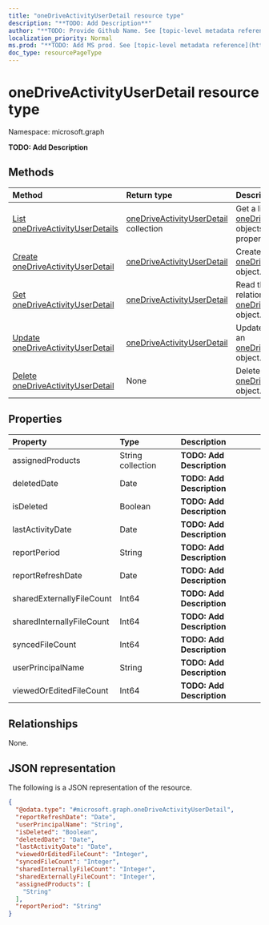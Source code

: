 ```yaml
---
title: "oneDriveActivityUserDetail resource type"
description: "**TODO: Add Description**"
author: "**TODO: Provide Github Name. See [topic-level metadata reference](https://msgo.azurewebsites.net/add/document/guidelines/metadata.html#topic-level-metadata)**"
localization_priority: Normal
ms.prod: "**TODO: Add MS prod. See [topic-level metadata reference](https://msgo.azurewebsites.net/add/document/guidelines/metadata.html#topic-level-metadata)**"
doc_type: resourcePageType
---
```


# oneDriveActivityUserDetail resource type

Namespace: microsoft.graph

**TODO: Add Description**

## Methods
|Method|Return type|Description|
|:---|:---|:---|
|[List oneDriveActivityUserDetails](../api/onedriveactivityuserdetail-list.md)|[oneDriveActivityUserDetail](../resources/onedriveactivityuserdetail.md) collection|Get a list of the [oneDriveActivityUserDetail](../resources/onedriveactivityuserdetail.md) objects and their properties.|
|[Create oneDriveActivityUserDetail](../api/onedriveactivityuserdetail-create.md)|[oneDriveActivityUserDetail](../resources/onedriveactivityuserdetail.md)|Create a new [oneDriveActivityUserDetail](../resources/onedriveactivityuserdetail.md) object.|
|[Get oneDriveActivityUserDetail](../api/onedriveactivityuserdetail-get.md)|[oneDriveActivityUserDetail](../resources/onedriveactivityuserdetail.md)|Read the properties and relationships of an [oneDriveActivityUserDetail](../resources/onedriveactivityuserdetail.md) object.|
|[Update oneDriveActivityUserDetail](../api/onedriveactivityuserdetail-update.md)|[oneDriveActivityUserDetail](../resources/onedriveactivityuserdetail.md)|Update the properties of an [oneDriveActivityUserDetail](../resources/onedriveactivityuserdetail.md) object.|
|[Delete oneDriveActivityUserDetail](../api/onedriveactivityuserdetail-delete.md)|None|Deletes an [oneDriveActivityUserDetail](../resources/onedriveactivityuserdetail.md) object.|

## Properties
|Property|Type|Description|
|:---|:---|:---|
|assignedProducts|String collection|**TODO: Add Description**|
|deletedDate|Date|**TODO: Add Description**|
|isDeleted|Boolean|**TODO: Add Description**|
|lastActivityDate|Date|**TODO: Add Description**|
|reportPeriod|String|**TODO: Add Description**|
|reportRefreshDate|Date|**TODO: Add Description**|
|sharedExternallyFileCount|Int64|**TODO: Add Description**|
|sharedInternallyFileCount|Int64|**TODO: Add Description**|
|syncedFileCount|Int64|**TODO: Add Description**|
|userPrincipalName|String|**TODO: Add Description**|
|viewedOrEditedFileCount|Int64|**TODO: Add Description**|

## Relationships
None.

## JSON representation
The following is a JSON representation of the resource.
<!-- {
  "blockType": "resource",
  "keyProperty": "id",
  "@odata.type": "microsoft.graph.oneDriveActivityUserDetail",
  "baseType": "",
  "openType": false
}
-->
``` json
{
  "@odata.type": "#microsoft.graph.oneDriveActivityUserDetail",
  "reportRefreshDate": "Date",
  "userPrincipalName": "String",
  "isDeleted": "Boolean",
  "deletedDate": "Date",
  "lastActivityDate": "Date",
  "viewedOrEditedFileCount": "Integer",
  "syncedFileCount": "Integer",
  "sharedInternallyFileCount": "Integer",
  "sharedExternallyFileCount": "Integer",
  "assignedProducts": [
    "String"
  ],
  "reportPeriod": "String"
}
```

